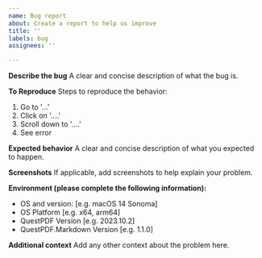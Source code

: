 ```yaml
---
name: Bug report
about: Create a report to help us improve
title: ''
labels: bug
assignees: ''

---
```


**Describe the bug**
A clear and concise description of what the bug is.

**To Reproduce**
Steps to reproduce the behavior:
1. Go to '...'
2. Click on '....'
3. Scroll down to '....'
4. See error

**Expected behavior**
A clear and concise description of what you expected to happen.

**Screenshots**
If applicable, add screenshots to help explain your problem.

**Environment (please complete the following information):**
 - OS and version: [e.g. macOS 14 Sonoma]
 - OS Platform [e.g. x64, arm64]
 - QuestPDF Version [e.g. 2023.10.2]
 - QuestPDF.Markdown Version [e.g. 1.1.0]

**Additional context**
Add any other context about the problem here.
